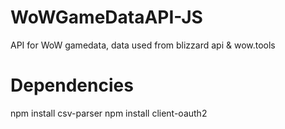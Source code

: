 # WoWGameDataAPI-JS
API for WoW gamedata, data used from blizzard api & wow.tools

# Dependencies

npm install csv-parser
npm install client-oauth2
